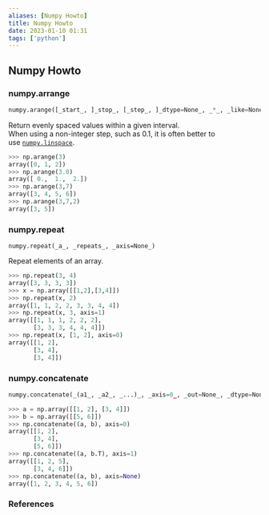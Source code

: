 ```yaml
---
aliases: [Numpy Howto]
title: Numpy Howto
date: 2023-01-10 01:31
tags: ['python']
---
```


## Numpy Howto

### numpy.arrange

```python
numpy.arange([_start_, ]_stop_, [_step_, ]_dtype=None_, _*_, _like=None_)
```

Return evenly spaced values within a given interval.  
When using a non-integer step, such as 0.1, it is often better to use [`numpy.linspace`](https://numpy.org/doc/stable/reference/generated/numpy.linspace.html#numpy.linspace "numpy.linspace").

```python
>>> np.arange(3)
array([0, 1, 2])
>>> np.arange(3.0)
array([ 0.,  1.,  2.])
>>> np.arange(3,7)
array([3, 4, 5, 6])
>>> np.arange(3,7,2)
array([3, 5])
```

### numpy.repeat

```
numpy.repeat(_a_, _repeats_, _axis=None_)
```

Repeat elements of an array.

```python
>>> np.repeat(3, 4)
array([3, 3, 3, 3])
>>> x = np.array([[1,2],[3,4]])
>>> np.repeat(x, 2)
array([1, 1, 2, 2, 3, 3, 4, 4])
>>> np.repeat(x, 3, axis=1)
array([[1, 1, 1, 2, 2, 2],
       [3, 3, 3, 4, 4, 4]])
>>> np.repeat(x, [1, 2], axis=0)
array([[1, 2],
       [3, 4],
       [3, 4]])
```

### numpy.concatenate

```python
numpy.concatenate(_(a1_, _a2_, _...)_, _axis=0_, _out=None_, _dtype=None_, _casting="same_kind"_)
```

```python
>>> a = np.array([[1, 2], [3, 4]])
>>> b = np.array([[5, 6]])
>>> np.concatenate((a, b), axis=0)
array([[1, 2],
       [3, 4],
       [5, 6]])
>>> np.concatenate((a, b.T), axis=1)
array([[1, 2, 5],
       [3, 4, 6]])
>>> np.concatenate((a, b), axis=None)
array([1, 2, 3, 4, 5, 6])
```

### References
